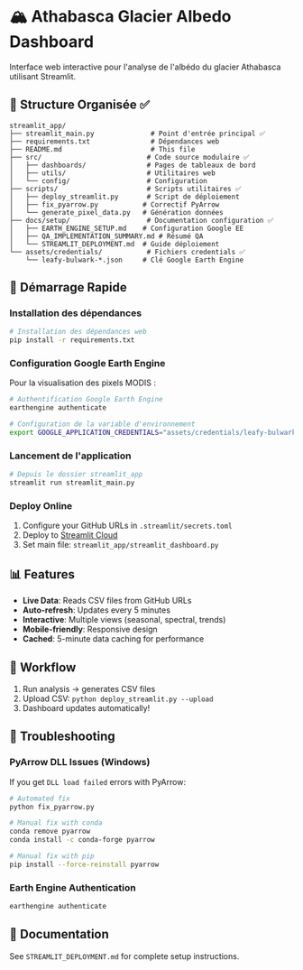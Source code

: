 # 🏔️ Athabasca Glacier Albedo Dashboard

Interface web interactive pour l'analyse de l'albédo du glacier Athabasca utilisant Streamlit.

## 📁 **Structure Organisée** ✅
```
streamlit_app/
├── streamlit_main.py              # Point d'entrée principal ✅
├── requirements.txt               # Dépendances web
├── README.md                      # This file
├── src/                          # Code source modulaire ✅
│   ├── dashboards/               # Pages de tableaux de bord
│   ├── utils/                    # Utilitaires web
│   └── config/                   # Configuration
├── scripts/                      # Scripts utilitaires ✅
│   ├── deploy_streamlit.py       # Script de déploiement
│   ├── fix_pyarrow.py           # Correctif PyArrow
│   └── generate_pixel_data.py   # Génération données
├── docs/setup/                   # Documentation configuration ✅
│   ├── EARTH_ENGINE_SETUP.md    # Configuration Google EE
│   ├── QA_IMPLEMENTATION_SUMMARY.md # Résumé QA
│   └── STREAMLIT_DEPLOYMENT.md  # Guide déploiement
└── assets/credentials/           # Fichiers credentials ✅
    └── leafy-bulwark-*.json     # Clé Google Earth Engine
```

## 🚀 **Démarrage Rapide**

### Installation des dépendances
```bash
# Installation des dépendances web
pip install -r requirements.txt
```

### Configuration Google Earth Engine
Pour la visualisation des pixels MODIS :
```bash
# Authentification Google Earth Engine
earthengine authenticate

# Configuration de la variable d'environnement
export GOOGLE_APPLICATION_CREDENTIALS="assets/credentials/leafy-bulwark-442103-e7-40c3cef68089.json"
```

### Lancement de l'application
```bash
# Depuis le dossier streamlit_app
streamlit run streamlit_main.py
```

### Deploy Online
1. Configure your GitHub URLs in `.streamlit/secrets.toml`
2. Deploy to [Streamlit Cloud](https://share.streamlit.io)
3. Set main file: `streamlit_app/streamlit_dashboard.py`

## 📊 Features
- **Live Data**: Reads CSV files from GitHub URLs
- **Auto-refresh**: Updates every 5 minutes
- **Interactive**: Multiple views (seasonal, spectral, trends)
- **Mobile-friendly**: Responsive design
- **Cached**: 5-minute data caching for performance

## 🔄 Workflow
1. Run analysis → generates CSV files
2. Upload CSV: `python deploy_streamlit.py --upload`
3. Dashboard updates automatically!

## 🔧 Troubleshooting

### PyArrow DLL Issues (Windows)
If you get `DLL load failed` errors with PyArrow:

```bash
# Automated fix
python fix_pyarrow.py

# Manual fix with conda
conda remove pyarrow
conda install -c conda-forge pyarrow

# Manual fix with pip
pip install --force-reinstall pyarrow
```

### Earth Engine Authentication
```bash
earthengine authenticate
```

## 📖 Documentation
See `STREAMLIT_DEPLOYMENT.md` for complete setup instructions.